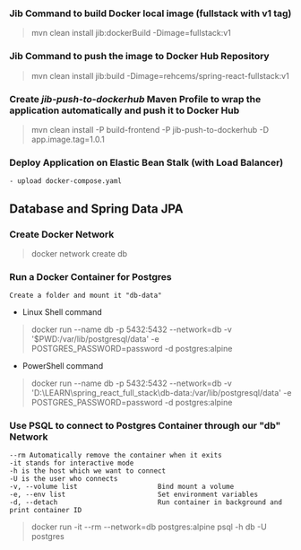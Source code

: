 ### Jib Command to build Docker local image (fullstack with v1 tag)

> mvn clean install jib:dockerBuild -Dimage=fullstack:v1

### Jib Command to push the image to Docker Hub Repository

> mvn clean install jib:build -Dimage=rehcems/spring-react-fullstack:v1

### Create _jib-push-to-dockerhub_ Maven Profile to wrap the application automatically and push it to Docker Hub

> mvn clean install -P build-frontend -P jib-push-to-dockerhub -D app.image.tag=1.0.1

### Deploy Application on Elastic Bean Stalk (with Load Balancer)

    - upload docker-compose.yaml 

## Database and Spring Data JPA

### Create Docker Network

> docker network create db

### Run a Docker Container for Postgres

    Create a folder and mount it "db-data"

- Linux Shell command

> docker run --name db -p 5432:5432 --network=db -v '$PWD:/var/lib/postgresql/data' -e POSTGRES_PASSWORD=password -d postgres:alpine

- PowerShell command

> docker run --name db -p 5432:5432 --network=db -v 'D:\LEARN\spring_react_full_stack\db-data:/var/lib/postgresql/data' -e POSTGRES_PASSWORD=password -d postgres:alpine

### Use PSQL to connect to Postgres Container through our "db" Network

    --rm Automatically remove the container when it exits 
    -it stands for interactive mode
    -h is the host which we want to connect 
    -U is the user who connects
    -v, --volume list                    Bind mount a volume
    -e, --env list                       Set environment variables
    -d, --detach                         Run container in background and print container ID

> docker run -it --rm --network=db postgres:alpine psql -h db -U postgres